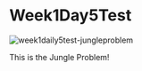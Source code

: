 # Week1Day5Test

![week1daily5test-jungleproblem](https://user-images.githubusercontent.com/46490503/51062621-8aa01b80-15c5-11e9-931a-0d7db68693fb.JPG)

This is the Jungle Problem!

